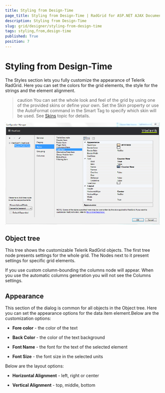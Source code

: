 ```yaml
---
title: Styling from Design-Time
page_title: Styling from Design-Time | RadGrid for ASP.NET AJAX Documentation
description: Styling from Design-Time
slug: grid/designеr/styling-from-design-time
tags: styling,from,design-time
published: True
position: 7
---
```


# Styling from Design-Time



The Styles section lets you fully customize the appearance of Telerik RadGrid. Here you can set the colors for the grid elements, the style for the strings and the element alignment.

>caution You can set the whole look and feel of the grid by using one of the provided skins or define your own. Set the Skin property or use the AutoFormat command in the Smart Tag to specify which skin will be used. See [Skins](https://www.telerik.com/help/aspnet-ajax/howskinswork.html) topic for details.
>


![Design-time Styles](images/grid_styling_from_design-time.png)

## Object tree

This tree shows the customizable Telerik RadGrid objects. The first tree node presents settings for the whole grid. The Nodes next to it present settings for specific grid elements.

If you use custom column-bounding the columns node will appear. When you use the automatic columns generation you will not see the Columns settings.

## Appearance

This section of the dialog is common for all objects in the Object tree. Here you can set the appearance options for the data item element.Below are the customization options:

* **Fore color** - the color of the text

* **Back Color** - the color of the text background

* **Font Name** - the font for the text of the selected element

* **Font Size** - the font size in the selected units



Below are the layout options:

* **Horizontal Alignment** - left, right or center

* **Vertical Alignment** - top, middle, bottom
